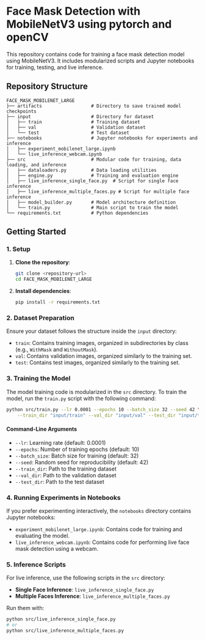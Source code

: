 # Face Mask Detection with MobileNetV3 using pytorch and openCV

This repository contains code for training a face mask detection model using MobileNetV3. It includes modularized scripts and Jupyter notebooks for training, testing, and live inference.

## Repository Structure

```
FACE_MASK_MOBILENET_LARGE
├── artifacts                  # Directory to save trained model checkpoints
├── input                      # Directory for dataset
│   ├── train                  # Training dataset
│   ├── val                    # Validation dataset
│   └── test                   # Test dataset
├── notebooks                  # Jupyter notebooks for experiments and inference
│   ├── experiment_mobilenet_large.ipynb
│   └── live_inference_webcam.ipynb
├── src                        # Modular code for training, data loading, and inference
│   ├── dataloaders.py         # Data loading utilities
│   ├── engine.py              # Training and evaluation engine
│   ├── live_inference_single_face.py  # Script for single face inference
│   ├── live_inference_multiple_faces.py # Script for multiple face inference
│   ├── model_builder.py       # Model architecture definition
│   └── train.py               # Main script to train the model
└── requirements.txt           # Python dependencies
```

## Getting Started

### 1. Setup
1. **Clone the repository**:
   ```bash
   git clone <repository-url>
   cd FACE_MASK_MOBILENET_LARGE
   ```

2. **Install dependencies**:
   ```bash
   pip install -r requirements.txt
   ```

### 2. Dataset Preparation
Ensure your dataset follows the structure inside the `input` directory:
- `train`: Contains training images, organized in subdirectories by class (e.g., `WithMask` and `WithoutMask`).
- `val`: Contains validation images, organized similarly to the training set.
- `test`: Contains test images, organized similarly to the training set.

### 3. Training the Model

The model training code is modularized in the `src` directory. To train the model, run the `train.py` script with the following command:

```bash
python src/train.py --lr 0.0001 --epochs 10 --batch_size 32 --seed 42 \
    --train_dir "input/train" --val_dir "input/val" --test_dir "input/test"
```

#### Command-Line Arguments
- `--lr`: Learning rate (default: 0.0001)
- `--epochs`: Number of training epochs (default: 10)
- `--batch_size`: Batch size for training (default: 32)
- `--seed`: Random seed for reproducibility (default: 42)
- `--train_dir`: Path to the training dataset
- `--val_dir`: Path to the validation dataset
- `--test_dir`: Path to the test dataset

### 4. Running Experiments in Notebooks

If you prefer experimenting interactively, the `notebooks` directory contains Jupyter notebooks:
- `experiment_mobilenet_large.ipynb`: Contains code for training and evaluating the model.
- `live_inference_webcam.ipynb`: Contains code for performing live face mask detection using a webcam.

### 5. Inference Scripts
For live inference, use the following scripts in the `src` directory:
- **Single Face Inference**: `live_inference_single_face.py`
- **Multiple Faces Inference**: `live_inference_multiple_faces.py`

Run them with:
```bash
python src/live_inference_single_face.py
# or
python src/live_inference_multiple_faces.py
```


